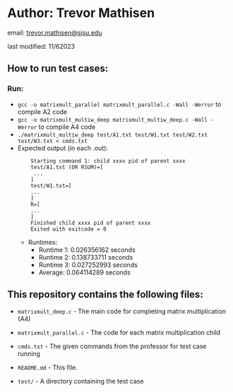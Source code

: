 # Author: Trevor Mathisen

email: trevor.mathisen@sjsu.edu

last modified: 11/62023

## **How to run test cases:**

### Run:

   * `gcc -o matrixmult_parallel matrixmult_parallel.c -Wall -Werror` to compile A2 code
   * `gcc -o matrixmult_multiw_deep matrixmult_multiw_deep.c -Wall -Werror` to compile A4 code
   * `./matrixmult_multiw_deep test/A1.txt test/W1.txt test/W2.txt test/W3.txt < cmds.txt`
   * Expected output (in each .out): 
      ```
          Starting command 1: child xxxx pid of parent xxxx
          test/A1.txt (OR RSUM)=[
           ...            
          ]
          test/W1.txt=[
          ...
          ]
          R=[
          ...
          ]
          Finished child xxxx pid of parent xxxx
          Exited with exitcode = 0
     ```
     * Runtimes:
       * Runtime 1: 0.026356162 seconds
       * Runtime 2: 0.138733711 seconds
       * Runtime 3: 0.027252993 seconds
       * Average:   0.064114289 seconds


## This repository contains the following files:

* `matrixmult_deep.c` - The main code for completing matrix multiplication (A4)

* `matrixmult_parallel.c` - The code for each matrix multiplication child

* `cmds.txt` - The given commands from the professor for test case running

* `README.md` - This file.

* `test/` - A directory containing the test case